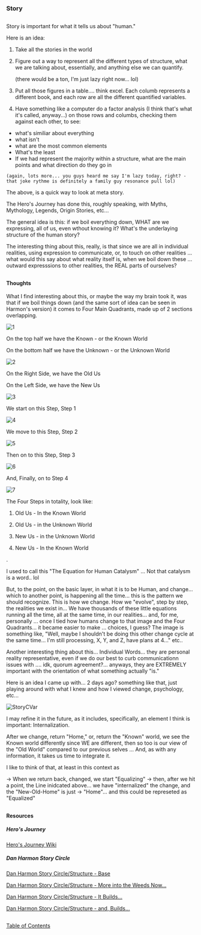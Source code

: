 ### Story

##

Story is important for what it tells us about "human." 

Here is an idea: 

1. Take all the stories in the world

2. Figure out a way to represent all the different types of structure, what we are talking about, essentially, and anything else we can quantify. 


    (there would be a ton, I'm just lazy right now... lol) 


3. Put all those figures in a table.... think excel. Each columb represents a different book, and each row are all the different quantified variables. 

4. Have something like a computer do a factor analysis (I think that's what it's called, anyway...) on those rows and columbs, checking them against each other, to see:

  -  what's similiar about everything
  -  what isn't
  -  what are the most common elements
  -  What's the least
  -  If we had represent the majority within a structure, what are the main points and what direction do they go in
  
    (again, lots more... you guys heard me say I'm lazy today, right? - that joke rythme is definitely a family guy resonance pull lol) 

The above, is a quick way to look at meta story. 

The Hero's Journey has done this, roughly speaking, with Myths, Mythology, Legends, Origin Stories, etc... 

The general idea is this: if we boil everything down, WHAT are we expressing, all of us, even wthout knowing it? What's the underlaying structure of the human story? 

The interesting thing about this, really, is that since we are all in individual realities, using expression to communicate, or, to touch on other realities ... what would this say about what reality itself is, when we boil down these ... outward expresssions to other realities, the REAL parts of ourselves? 

##

#### Thoughts

What I find interesting about this, or maybe the way my brain took it, was that if we boil things down (and the same sort of idea can be seen in Harmon's version) it comes to Four Main Quadrants, made up of 2 sections overlapping. 

![1](/art/SSh1.PNG?raw=true "1")

On the top half we have the Known - or the Known World

On the bottom half we have the Unknown - or the Unknown World 

![2](/art/SSh2.PNG?raw=true "2")

On the Right Side, we have the Old Us 

On the Left Side, we have the New Us

![3](/art/SSh3.JPG?raw=true "3")

We start on this Step, Step 1

![4](/art/SSh4.PNG?raw=true "4")

We move to this Step, Step 2 

![5](/art/SSh5.PNG?raw=true "5")

Then on to this Step, Step 3

![6](/art/SSh6.PNG?raw=true "6")

And, Finally, on to Step 4

![7](/art/SSh7.PNG?raw=true "7")

The Four Steps in totality, look like: 

1. Old Us - In the Known World 

2. Old Us - in the Unknown World 

3. New Us - in the Unknown World 

4. New Us - In the Known World 

. 

I used to call this "The Equation for Human Catalysm" ... Not that catalysm is a word.. lol 

But, to the point, on the basic layer, in what it is to be Human, and change... which to another point, is happening all the time... this is the pattern we should recognize.  This is how we change. How we "evolve", step by step, the realities we exist in... We have thousands of these little equations running all the time, all at the same time, in our realities... and, for me, personally ... once I tied how humans change to that image and the Four Quadrants... it became easier to make ... choices, I guess? The image is something like, "Well, maybe I shouldn't be doing this other change cycle at the same time... I'm still processing, X, Y, and Z, have plans at 4..." etc.. 

Another interesting thing about this... Individual Words... they are personal reality representative, even if we do our best to curb communicationn issues with .... idk, quorum agreement?... anyways, they are EXTREMELY important with the orientation of what something actually "is."

Here is an idea I came up with... 2 days ago? something like that, just playing around with what I knew and how I viewed change, psychology, etc... 



![StoryCVar](/art/StoryCVar.png?raw=true "StoryCVar")

I may refine it in the future, as it includes, specifically, an element I think is important: Internalization. 

After we change, return "Home," or, return the "Known" world, we see the Known world differently since WE are different, then so too is our view of the "Old World" compared to our previous selves ... And, as with any information, it takes us time to integrate it. 

I like to think of that, at least in this context as 

-> When we return back, changed, we start "Equalizing" -> then, after we hit a point, the Line inidcated above... we have "internalized" the change, and the "New-Old-Home" is just -> "Home"... and this could be represeted as "Equalized"  
 
##


#### Resources


##### Hero's Journey

[Hero's Journey Wiki](https://en.wikipedia.org/wiki/Hero%27s_journey)



##### Dan Harmon Story Circle

[Dan Harmon Story Circle/Structure - Base](https://channel101.fandom.com/wiki/Story_Structure_101:_Super_Basic_Shit)

[Dan Harmon Story Circle/Structure - More into the Weeds Now...](https://channel101.fandom.com/wiki/Story_Structure_102:_Pure,_Boring_Theory)

[Dan Harmon Story Circle/Structure - It Builds...](https://channel101.fandom.com/wiki/Story_Structure_103:_Let%27s_Simplify_Before_Moving_On)

[Dan Harmon Story Circle/Structure - and, Builds...](https://channel101.fandom.com/wiki/Story_Structure_104:_The_Juicy_Details)



##

[Table of Contents](https://github.com/mycroftwilde/devil-steps-in-a-myth-system/tree/main/ref_guide)
